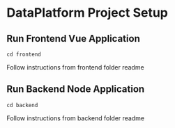 # DataPlatform Project Setup

## Run Frontend Vue Application
```
cd frontend
```
Follow instructions from frontend folder readme

## Run Backend Node Application
```
cd backend
```
Follow instructions from backend folder readme
